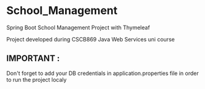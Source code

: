 # School_Management
Spring Boot School Management Project with Thymeleaf

Project developed during CSCB869 Java Web Services uni course 

IMPORTANT : 
-
Don't forget to add  your DB credentials in application.properties file in order to run the project localy
